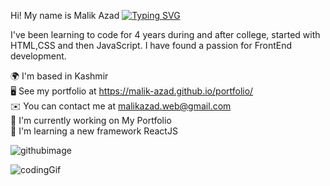 Hi! My name is Malik Azad
[![Typing SVG](https://readme-typing-svg.demolab.com?font=Fira+Code&pause=1000&random=false&width=435&lines=I'm+a+Programmer;Front+End+Developer)](https://git.io/typing-svg)



I've been learning to code for 4 years during and after college, started with HTML,CSS and then JavaScript. I have found a passion for FrontEnd development.


🌍  I'm based in Kashmir                
🖥️  See my portfolio at https://malik-azad.github.io/portfolio/            
✉️  You can contact me at malikazad.web@gmail.com            
🚀  I'm currently working on My Portfolio            
🧠  I'm learning a new framework ReactJS

![githubimage](https://github.com/malik-azad/malik-azad/assets/113776072/2a22435a-9747-4a1c-adfe-c078cbf97576)

![codingGif](https://github.com/malik-azad/malik-azad/assets/113776072/0276c933-91c3-4122-a743-acef98873405)


